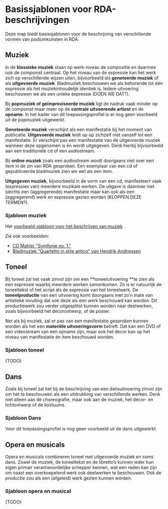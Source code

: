 # Basissjablonen voor RDA-beschrijvingen

Deze map biedt basissjablonen voor de beschrijving van verschillende vormen van podiumkunsten in RDA. 


## Muziek
In de **klassieke muziek** staan op werk-niveau de compositie en daarmee ook de componist centraal. Op het niveau van de expressie kan het werk zich op verschillende wijzen uiten, bijvoorbeeld als **genoteerde muziek** of als **uitgevoerde muziek**. Bladmuziek beschouwen we als behorende tot één expressie als het muziekinhoudelijk identiek is. Iedere uitvoering beschouwen we als een unieke expressie (DOEN WE DAT?).

Bij **popmuziek of geïmproviseerde muziek** ligt de nadruk vaak minder op de componist maar meer op de **centrale uitvoerende artiest** en de **opname**. In het kader van dit toepassingsprofiel is er nog geen voorbeeld uit de popmuziek uitgewerkt.

**Genoteerde muziek** verschijnt als een manifestatie bij het moment van publicatie. **Uitgevoerde muziek** leidt op op zichzelf niet vanzelf tot een manifestatie. Er verschijnt pas een manifestatie van de uitgevoerde muziek wanneer deze opgenomen is én wordt uitgegeven. Denk hierbij bijvoorbeeld aan een traditionele cd of een audiostream.

Bij **online muziek** zoals een audiostream wordt doorgaans niet over een item in de zin van RDA gesproken. Een exemplaar van een cd of gepubliceerde bladmuziek zien we wel als een item.

**Uitgegeven muziek**, bijvoorbeeld in de vorm van een cd, manifesteert vaak (expressies van) meerdere muzikale werken. De uitgave is daarmee niet slechts een (aggregerende) manifestatie maar kan ook als een (aggregerend) werk en expressie gezien worden (KLOPPEN DEZE TERMEN?).        

### Sjabloon muziek
Het [voorbeeld-sjabloon voor het beschrijven van muziek](music_basic.ttl) .

Zie ook voorbeelden:

* [CD Mahler "Symfonie no. 1."](../examples/08_mahler-1.ttl)
* [Bladmuziek "Quartetto in stile antico" van Hendrik Andriessen](../examples/06_quartetto-in-stile-antico.ttl)


## Toneel
Bij toneel zal het vaak zinvol zijn om een **toneeluitvoering **te zien als een expressie waarbij meerdere werken samenkomen. Zo is er natuurlijk de toneeltekst of het script als de expressie van het toneelwerk. De **toneelproductie** van een uitvoering komt doorgaans met zo’n mate van artistieke invulling dat ook deze als een werk beschouwd kan worden. Dit productiewerk zou verder uitgesplitst kunnen worden naar deelwerken, zoals bijvoorbeeld het decorontwerp, of de poster.

Net als bij muziek, zal er pas van een manifestatie gesproken kunnen worden als het een **materiële uitvoeringsvorm** betreft. Dat kan een DVD of een videostream van een opname zijn, maar ook het decor kan op het niveau van manifestatie én item beschouwd worden.

### Sjabloon toneel

{TODO}

## Dans
Zoals bij toneel zal het bij de beschrijving van een dansuitvoering zinvol zijn om het te beschouwen als een uitdrukking van verschillende werken. Denk niet alleen aan de choreografie, maar ook aan de muziek, het decor- en lichtontwerp of de kostuums. 


### Sjabloon Dans
Voor dit toepassingsprofiel is nog geen voorbeeld uit de dans uitgewerkt. 

## Opera en musicals
Opera en musicals combineren toneel met uitgevoerde muziek en soms dans. Zowel de muziek, de toneeltekst en de libretto’s kunnen ieder hun eigen primair verantwoordelijke schepper kennen, wat een reden kan zijn om naast een overkoepelend werk ook deelwerken te beschouwen. Ook de productie zou als een (afgeleid) werk gezien kunnen worden.

### Sjabloon opera en musical

{TODO}
